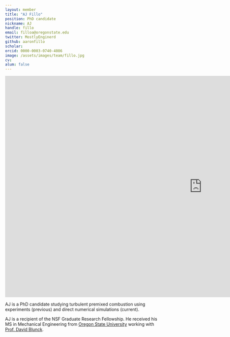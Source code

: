 ```yaml
---
layout: member
title: "AJ Fillo"
position: PhD candidate
nickname: AJ
handle: fillo
email: filloa@oregonstate.edu
twitter: MostlyEnginerd
github: aaronfillo
scholar:
orcid: 0000-0003-0740-4086
image: /assets/images/team/fillo.jpg
cv:
alum: false
---
```

<iframe width="1280" height="720" src="https://www.youtube.com/embed/H96Xr0Efelk" frameborder="0" allowfullscreen></iframe>

AJ is a PhD candidate studying turbulent premixed combustion using experiments (previous) and direct numerical simulations (current).

AJ is a recipient of the NSF Graduate Research Fellowship. He received his MS in Mechanical Engineering from [Oregon State University] working with [Prof. David Blunck](http://research.engr.oregonstate.edu/blunckgroup/).


[Oregon State University]: http://oregonstate.edu/
[School of Mechanical, Industrial, and Manufacturing Engineering]: http://mime.oregonstate.edu
